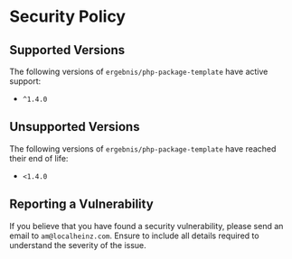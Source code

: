 # Security Policy

## Supported Versions

The following versions of `ergebnis/php-package-template` have active support:

- `^1.4.0`

## Unsupported Versions

The following versions of `ergebnis/php-package-template` have reached their end of life:

- `<1.4.0`

## Reporting a Vulnerability

If you believe that you have found a security vulnerability, please send an email to `am@localheinz.com`. Ensure to include all details required to understand the severity of the issue.
